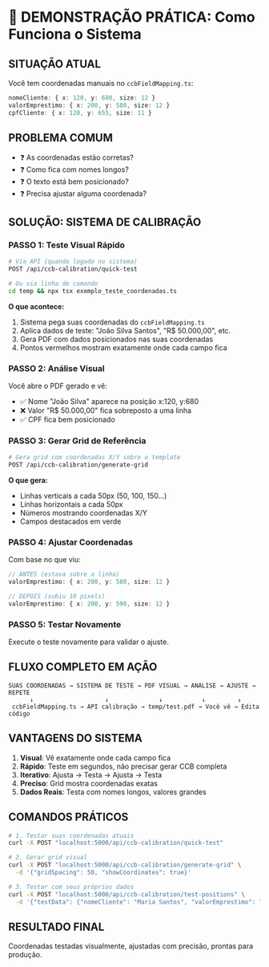 # 🎯 DEMONSTRAÇÃO PRÁTICA: Como Funciona o Sistema

## **SITUAÇÃO ATUAL**
Você tem coordenadas manuais no `ccbFieldMapping.ts`:
```typescript
nomeCliente: { x: 120, y: 680, size: 12 }
valorEmprestimo: { x: 200, y: 580, size: 12 } 
cpfCliente: { x: 120, y: 655, size: 11 }
```

## **PROBLEMA COMUM**
- ❓ As coordenadas estão corretas?
- ❓ Como fica com nomes longos?
- ❓ O texto está bem posicionado?
- ❓ Precisa ajustar alguma coordenada?

## **SOLUÇÃO: SISTEMA DE CALIBRAÇÃO**

### **PASSO 1: Teste Visual Rápido**
```bash
# Via API (quando logado no sistema)
POST /api/ccb-calibration/quick-test

# Ou via linha de comando
cd temp && npx tsx exemplo_teste_coordenadas.ts
```

**O que acontece:**
1. Sistema pega suas coordenadas do `ccbFieldMapping.ts`
2. Aplica dados de teste: "João Silva Santos", "R$ 50.000,00", etc.
3. Gera PDF com dados posicionados nas suas coordenadas
4. Pontos vermelhos mostram exatamente onde cada campo fica

### **PASSO 2: Análise Visual**
Você abre o PDF gerado e vê:
- ✅ Nome "João Silva" aparece na posição x:120, y:680
- ❌ Valor "R$ 50.000,00" fica sobreposto a uma linha
- ✅ CPF fica bem posicionado

### **PASSO 3: Gerar Grid de Referência**
```bash
# Gera grid com coordenadas X/Y sobre o template
POST /api/ccb-calibration/generate-grid
```

**O que gera:**
- Linhas verticais a cada 50px (50, 100, 150...)
- Linhas horizontais a cada 50px
- Números mostrando coordenadas X/Y
- Campos destacados em verde

### **PASSO 4: Ajustar Coordenadas**
Com base no que viu:
```typescript
// ANTES (estava sobre a linha)
valorEmprestimo: { x: 200, y: 580, size: 12 }

// DEPOIS (subiu 10 pixels)  
valorEmprestimo: { x: 200, y: 590, size: 12 }
```

### **PASSO 5: Testar Novamente**
Execute o teste novamente para validar o ajuste.

## **FLUXO COMPLETO EM AÇÃO**

```
SUAS COORDENADAS → SISTEMA DE TESTE → PDF VISUAL → ANÁLISE → AJUSTE → REPETE
      ↓                    ↓              ↓           ↓         ↓
 ccbFieldMapping.ts → API calibração → temp/test.pdf → Você vê → Edita código
```

## **VANTAGENS DO SISTEMA**

1. **Visual**: Vê exatamente onde cada campo fica
2. **Rápido**: Teste em segundos, não precisar gerar CCB completa
3. **Iterativo**: Ajusta → Testa → Ajusta → Testa
4. **Preciso**: Grid mostra coordenadas exatas
5. **Dados Reais**: Testa com nomes longos, valores grandes

## **COMANDOS PRÁTICOS**

```bash
# 1. Testar suas coordenadas atuais
curl -X POST "localhost:5000/api/ccb-calibration/quick-test"

# 2. Gerar grid visual  
curl -X POST "localhost:5000/api/ccb-calibration/generate-grid" \
  -d '{"gridSpacing": 50, "showCoordinates": true}'

# 3. Testar com seus próprios dados
curl -X POST "localhost:5000/api/ccb-calibration/test-positions" \
  -d '{"testData": {"nomeCliente": "Maria Santos", "valorEmprestimo": "R$ 75.000,00"}}'
```

## **RESULTADO FINAL**
Coordenadas testadas visualmente, ajustadas com precisão, prontas para produção.